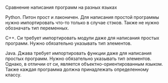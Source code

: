 Сравнение написания программ на разных языках

Python. Питон прост и лаконичен. Для написания простой программы нужно импортировать что-то только в случае стэков. Также не нужно обозначать тип переменных.

C++. Си требует импортировать модули даже для написания простых программ. Нужно обязательно указывать тип элементов.

Java. Джава требует импортировать функции даже для написания простых программ. Нужно обязательно указывать тип элементов. Однако, в отличии от си, является объектно-ориентированным языком. Также каждая программа должна принадлежать определенному классу.
